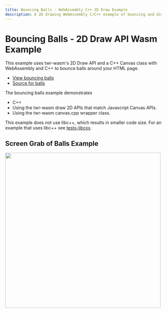 ```yaml
---
title: Bouncing Balls - WebAssembly C++ 2D Draw Example
description: A 2D drawing WebAssembly C/C++ example of bouncing and dividing balls using Canvas like 2D API with twr-wasm
---
```


# Bouncing Balls - 2D Draw API Wasm Example
This example uses twr-wasm's 2D Draw API and a C++ Canvas class with WebAssembly and C++ to bounce balls around your HTML page.

* [View bouncing balls](/examples/dist/balls/index.html) 
* [Source for balls](https://github.com/twiddlingbits/twr-wasm/tree/main/examples/balls) 

The bouncing balls example demonstrates

* C++
* Using the twr-wasm draw 2D APIs that match Javascript Canvas APIs.
* Using the twr-wasm canvas.cpp wrapper class.


This example does not use libc++, which results in smaller code size.   For an example that uses libc++ see [tests-libcxx](examples-libcxx.md).

## Screen Grab of Balls Example
 <img src="../../img/readme-img-balls.png" width="500">

